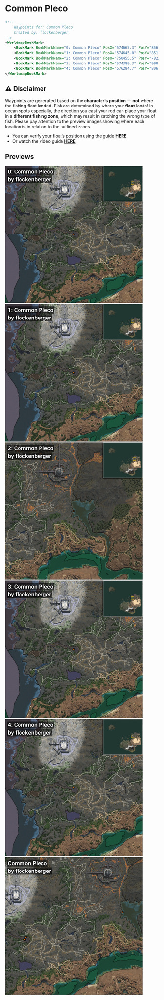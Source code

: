 # Common Pleco
```xml
<!--
    Waypoints for: Common Pleco
    Created by: flockenberger
-->
<WorldmapBookMark>
    <BookMark BookMarkName="0: Common Pleco" PosX="574665.3" PosY="856.7471" PosZ="497913.8" />
    <BookMark BookMarkName="1: Common Pleco" PosX="574645.0" PosY="851.0" PosZ="497971.0" />
    <BookMark BookMarkName="2: Common Pleco" PosX="750455.5" PosY="-8237.7" PosZ="548137.8" />
    <BookMark BookMarkName="3: Common Pleco" PosX="574389.3" PosY="900.66864" PosZ="498175.94" />
    <BookMark BookMarkName="4: Common Pleco" PosX="576284.7" PosY="806.80774" PosZ="502094.53" />
</WorldmapBookMark>
```

## ⚠️ Disclaimer
Waypoints are generated based on the __**character’s position**__ — __not__ where the fishing float landed.
Fish are determined by where your **float** lands!
In ocean spots especially, the direction you cast your rod can place your float in a **different fishing zone**, which may result in catching the wrong type of fish.
Please pay attention to the preview images showing where each location is in relation to the outlined zones.

- You can verify your float’s position using the guide [**HERE**](https://flockenberger.github.io/bdo-fish-position/)
- Or watch the video guide [**HERE**](https://youtu.be/t-VXcRoNojk)

## Previews
<img src="./Common Pleco_0_Preview.webp" width="450"/> <img src="./Common Pleco_1_Preview.webp" width="450"/> <img src="./Common Pleco_2_Preview.webp" width="450"/> <img src="./Common Pleco_3_Preview.webp" width="450"/> <img src="./Common Pleco_4_Preview.webp" width="450"/> <img src="./Common Pleco_Preview.webp" width="450"/> 